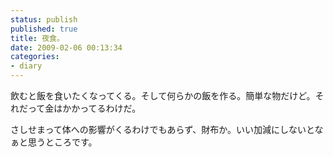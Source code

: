 ```yaml
---
status: publish
published: true
title: 夜食。
date: 2009-02-06 00:13:34
categories:
- diary
---
```

飲むと飯を食いたくなってくる。そして何らかの飯を作る。簡単な物だけど。それだって金はかかってるわけだ。

さしせまって体への影響がくるわけでもあらず、財布か。いい加減にしないとなぁと思うところです。
